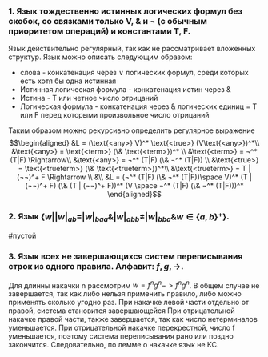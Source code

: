 ### 1. Язык тождественно истинных логических формул без скобок, со связками только V, & и ¬ (с обычным приоритетом операций) и константами Т, F.

Язык действительно регулярный, так как не рассматривает вложенных структур.
Язык можно описать следующим образом:
- слова - конкатенация через $\vee$ логических формул, среди которых есть хотя бы одна истинная
- Истинная логическая формула - конкатенация истин через &
- Истина - T или четное число отрицаний
- Логическая формула - конкатенация через & логических единиц = T или F перед которыми произвольное число отрицаний

Таким образом можно рекурсивно определить регулярное выражение
$$\begin{aligned}
&L = (\text{<any>} V)^* \text{<true>} (V\text{<any>})^*\\
&\text{<any>} = \text{<term>} (\& \text{<term>})^* \\
&\text{<term>} = ¬^* (T|F) \Rightarrow\\
&\text{<any>} = ¬^* (T|F) (\& ¬^* (T|F)) \\
&\text{<true>} = \text{<trueterm>} (\& \text{<trueterm>})^*\\
&\text{<trueterm>} = T | (¬¬)^+ F \Rightarrow \\
&\\
&L = (¬^* (T|F) (\& ¬^* (T|F))\space  V)^*
(T | (¬¬)^+ F) (\& (T | (¬¬)^+ F))^* (V \space ¬^* (T|F) (\& ¬^* (T|F)))^*
\end{aligned}$$
### 2. Язык $\{w | |w|_{ab} = |w|_{baa} \& |w|_{abb} \neq |w|_{bba} \& w \in \{a, b\}^+\}$.

#пустой
### 3. Язык всех не завершающихся систем переписывания строк из одного правила. Алфавит: ${f,g, \to}$.

Для длинны накачки n рассмотрим $w = f^ng^n -> f^ng^n$.
В общем случае не завершается, так как либо нельзя применить правило, либо можно применять сколько угодно раз.
При накачке левой части отдельно от правой, система становится завершающейся
При отрицательной накачке правой части, также завершается, так как число нетерминалов уменьшается.
При отрицательной накачке перекрестной, число f уменьшается, поэтому система переписывания рано или поздно закончится.
Следовательно, по лемме о накачке язык не КС.

